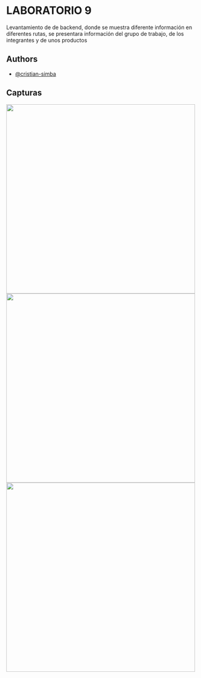 # LABORATORIO 9

Levantamiento de de backend, donde se muestra diferente información en diferentes rutas, se presentara información del grupo de trabajo, de los integrantes y de unos productos

## Authors

- [@cristian-simba](https://www.github.com/cristian-simba)


## Capturas

<img src="https://github.com/cristian-simba/laboratorio09/assets/117742977/4d4163d0-b09b-47b5-88f4-6d83d32451af" width="500"><br>
<img src="https://github.com/cristian-simba/laboratorio09/assets/117742977/e01440c8-beb0-41fa-9861-cefbb79f8861" width="500"><br>
<img src="https://github.com/cristian-simba/laboratorio09/assets/117742977/91df0c7c-2210-40ae-a8e7-5a85d5734254" width="500"><br>


